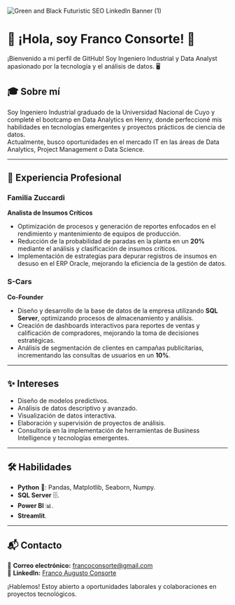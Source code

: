 
![Green and Black Futuristic SEO LinkedIn Banner (1)](https://github.com/user-attachments/assets/4f31d078-b567-4be9-be44-81786ec92e1c)

# 🚀 ¡Hola, soy Franco Consorte! 👋  
¡Bienvenido a mi perfil de GitHub! Soy Ingeniero Industrial y Data Analyst apasionado por la tecnología y el análisis de datos. 🖥️  

## 🎓 Sobre mí  
Soy Ingeniero Industrial graduado de la Universidad Nacional de Cuyo y completé el bootcamp en Data Analytics en Henry, donde perfeccioné mis habilidades en tecnologías emergentes y proyectos prácticos de ciencia de datos.  
Actualmente, busco oportunidades en el mercado IT en las áreas de Data Analytics, Project Management o Data Science.  

---

## 💼 Experiencia Profesional  

### **Familia Zuccardi**   
**Analista de Insumos Críticos**  
- Optimización de procesos y generación de reportes enfocados en el rendimiento y mantenimiento de equipos de producción.  
- Reducción de la probabilidad de paradas en la planta en un **20%** mediante el análisis y clasificación de insumos críticos.  
- Implementación de estrategias para depurar registros de insumos en desuso en el ERP Oracle, mejorando la eficiencia de la gestión de datos.  

### **S-Cars**   
**Co-Founder**  
- Diseño y desarrollo de la base de datos de la empresa utilizando **SQL Server**, optimizando procesos de almacenamiento y análisis.  
- Creación de dashboards interactivos para reportes de ventas y calificación de compradores, mejorando la toma de decisiones estratégicas.  
- Análisis de segmentación de clientes en campañas publicitarias, incrementando las consultas de usuarios en un **10%**.  

---

## ✨ Intereses  
- Diseño de modelos predictivos.  
- Análisis de datos descriptivo y avanzado.  
- Visualización de datos interactiva.  
- Elaboración y supervisión de proyectos de análisis.  
- Consultoría en la implementación de herramientas de Business Intelligence y tecnologías emergentes.  

---

## 🛠️ Habilidades  
- **Python** 🐍: Pandas, Matplotlib, Seaborn, Numpy.  
- **SQL Server** 🗄️.  
- **Power BI** 📊.
- **Streamlit**.  

---

## 📬 Contacto  
📧 **Correo electrónico:** [francoconsorte@gmail.com](mailto:francoconsorte@gmail.com)  
💼 **LinkedIn:** [Franco Augusto Consorte](https://www.linkedin.com/in/franco-augusto-consorte)  

¡Hablemos! Estoy abierto a oportunidades laborales y colaboraciones en proyectos tecnológicos.


